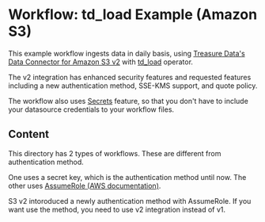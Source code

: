 # Workflow: td_load Example (Amazon S3)

This example workflow ingests data in daily basis, using [Treasure Data's Data Connector for Amazon S3 v2](https://docs.treasuredata.com/display/public/INT/Amazon+S3+Import+Integration+v2) with [td_load](https://docs.digdag.io/operators.html#td-load-treasure-data-bulk-loading) operator.

The v2 integration has enhanced security features and requested features including a new authentication method, SSE-KMS support, and quote policy.

The workflow also uses [Secrets](https://docs.treasuredata.com/display/public/PD/Workflows+and+Machine+Learning-secrets) feature, so that you don't have to include your datasource credentials to your workflow files.

## Content

This directory has 2 types of workflows. These are different from authentication method.

One uses a secret key, which is the authentication method until now.
The other uses [AssumeRole (AWS documentation)](https://docs.aws.amazon.com/STS/latest/APIReference/API_AssumeRole.html).

S3 v2 intoroduced a newly authentication method with AssumeRole. If you want use the method, you need to use v2 integration instead of v1.
